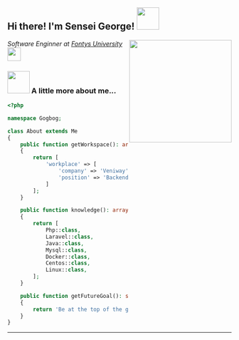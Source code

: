 <h2> Hi there! I'm Sensei George! <img src="https://media0.giphy.com/media/oe2xrueDbEbsCTd1iT/giphy.gif?cid=ecf05e47ayooqsbrd6lw3i6sja2b3dy39d7prucmp45k3xjm&rid=giphy.gif" width="50"></h2>
<img align='right' src="https://media4.giphy.com/media/PiQejEf31116URju4V/giphy.gif?cid=ecf05e47l7tqpnkal0ajb1gxtptrm0b8ragkcwh4de3w6qa2&rid=giphy.gif" width="230">
<p><em>Software Enginner at <a href="https://fontys.edu/">Fontys University</a><img src="https://media4.giphy.com/media/VDdh2wgmzsXAc7FCd7/giphy.gif?cid=ecf05e47n7hisv4atag75kudoy8gchc0a405sxw3xk6a24t9&rid=giphy.gif" width="30"></br>
</em></p>


### <img src="https://media1.giphy.com/media/PMExYMdOHKfa6GU32L/giphy.gif" width="50"> A little more about me...  

```php
<?php

namespace Gogbog;

class About extends Me
{
    public function getWorkspace(): array
    {
        return [
            'workplace' => [
                'company' => 'Veniway',
                'position' => 'Backend Developer'         
            ]
        ];
    }

    public function knowledge(): array
    {
        return [
            Php::class,
            Laravel::class,
            Java::class,
            Mysql::class,
            Docker::class,
            Centos::class,
            Linux::class,
        ];
    }

    public function getFutureGoal(): string
    {
        return 'Be at the top of the game';
    }
}
```


---
